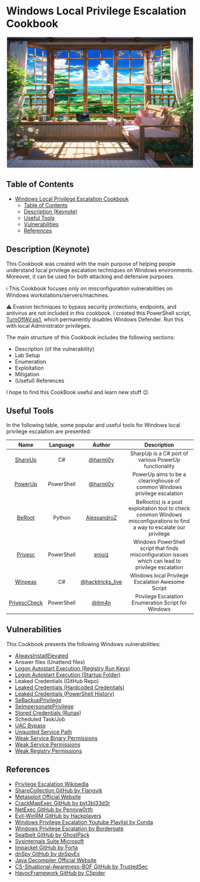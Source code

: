 # Windows Local Privilege Escalation Cookbook
<p align="center">
  <img width="500" height="350" src="/Pictures/Windows-OS-Funny-2.jpg.png">
</p>

## Table of Contents

- [Windows Local Privilege Escalation Cookbook](#windows-local-privilege-escalation-cookbook)
  - [Table of Contents](#table-of-contents)
  - [Description (Keynote)](#description-keynote)
  - [Useful Tools](#useful-tools)
  - [Vulnerabilities](#vulnerabilities)
  - [References](#references)

## Description (Keynote)

This Cookbook was created with the main purpose of helping people understand local privilege escalation techniques on Windows environments. Moreover, it can be used for both attacking and defensive purposes.

:information_source: This Cookbook focuses only on misconfiguration vulnerabilities on Windows workstations/servers/machines.

:warning: Evasion techniques to bypass security protections, endpoints, and antivirus are not included in this cookbook. I created this PowerShell script, [TurnOffAV.ps1](/Lab-Setup-Scripts/TurnOffAV.ps1), which permanently disables Windows Defender. Run this with local Administrator privileges.

The main structure of this Cookbook includes the following sections:

- Description (of the vulnerability)
- Lab Setup
- Enumeration
- Exploitation
- Mitigation
- (Useful) References

I hope to find this CookBook useful and learn new stuff 😉.

## Useful Tools

In the following table, some popular and useful tools for Windows local privilege escalation are presented:

| Name | Language | Author | Description |
|:-----------:|:-----------:|:-----------:|:-----------:|
| [SharpUp](https://github.com/GhostPack/SharpUp) | C# | [@harmj0y](https://twitter.com/harmj0y) | SharpUp is a C# port of various PowerUp functionality |
| [PowerUp](https://github.com/PowerShellMafia/PowerSploit/blob/master/Privesc/PowerUp.ps1) | PowerShell | [@harmj0y](https://twitter.com/harmj0y) | PowerUp aims to be a clearinghouse of common Windows privilege escalation |
| [BeRoot](https://github.com/AlessandroZ/BeRoot) | Python | [AlessandroZ](https://github.com/AlessandroZ) | BeRoot(s) is a post exploitation tool to check common Windows misconfigurations to find a way to escalate our privilege |
| [Privesc](https://github.com/enjoiz/Privesc) | PowerShell | [enjoiz](https://github.com/enjoiz) | Windows PowerShell script that finds misconfiguration issues which can lead to privilege escalation |
| [Winpeas](https://github.com/carlospolop/PEASS-ng/tree/master/winPEAS/winPEASexe) | C# | [@hacktricks_live](https://twitter.com/hacktricks_live) | Windows local Privilege Escalation Awesome Script |
| [PrivescCheck](https://github.com/itm4n/PrivescCheck) | PowerShell | [@itm4n](https://twitter.com/itm4n) | Privilege Escalation Enumeration Script for Windows |

## Vulnerabilities

This Cookbook presents the following Windows vulnerabilities:

- [AlwaysInstallElevated](/Notes/AlwaysInstallElevated.md)
- Answer files (Unattend files)
- [Logon Autostart Execution (Registry Run Keys)](/Notes/LogonAutostartExecutionRegistryRunKeys.md)
- [Logon Autostart Execution (Startup Folder)](/Notes/LogonAutostartExecutionStartupFolder.md)
- Leaked Credentials (GitHub Repo)
- [Leaked Credentials (Hardcoded Credentials)](/Notes/LeakedCredentialsHardcodedCredentials.md)
- [Leaked Credentials (PowerShell History)](/Notes/LeakedCredentialsPowerShellHistory.md)
- [SeBackupPrivilege](/Notes/SeBackupPrivilege.md)
- [SeImpersonatePrivilege](/Notes/SeImpersonatePrivilege.md)
- [Stored Credentials (Runas)](/Notes/StoredCredentialsRunas.md)
- Scheduled Task/Job
- [UAC Bypass](/Notes/UACBypass.md)
- [Unquoted Service Path](/Notes/UnquotedServicePath.md)
- [Weak Service Binary Permissions](/Notes/WeakServiceBinaryPermissions.md)
- [Weak Service Permissions](/Notes/WeakServicePermissions.md)
- [Weak Registry Permissions](/Notes/WeakRegistryPermissions.md)

## References

- [Privilege Escalation Wikipedia](https://en.wikipedia.org/wiki/Privilege_escalation)
- [SharpCollection GitHub by Flangvik](https://github.com/Flangvik/SharpCollection)
- [Metasploit Official Website](https://www.metasploit.com/)
- [CrackMapExec GitHub by byt3bl33d3r](https://github.com/byt3bl33d3r/CrackMapExec)
- [NetExec GitHub by Pennyw0rth](https://github.com/Pennyw0rth/NetExec)
- [Evil-WinRM GitHub by Hackplayers](https://github.com/Hackplayers/evil-winrm)
- [Windows Privilege Escalation Youtube Playlist by Conda](https://www.youtube.com/watch?v=WWE7VIpgd5I&list=PLDrNMcTNhhYrBNZ_FdtMq-gLFQeUZFzWV&index=13)
- [Windows Privilege Escalation by Bordergate](https://www.bordergate.co.uk/windows-privilege-escalation/)
- [Seatbelt GitHub by GhostPack](https://github.com/GhostPack/Seatbelt)
- [Sysinternals Suite Microsoft](https://learn.microsoft.com/en-us/sysinternals/downloads/sysinternals-suite)
- [Impacket GitHub by Forta](https://github.com/fortra/impacket)
- [dnSpy GitHub by dnSpyEx](https://github.com/dnSpyEx/dnSpy)
- [Java Decompiler Official Website](https://java-decompiler.github.io)
- [CS-Situational-Awareness-BOF GitHub by TrustedSec](https://github.com/trustedsec/CS-Situational-Awareness-BOF)
- [HavocFramework GitHub by C5pider](https://github.com/HavocFramework/Havoc)
